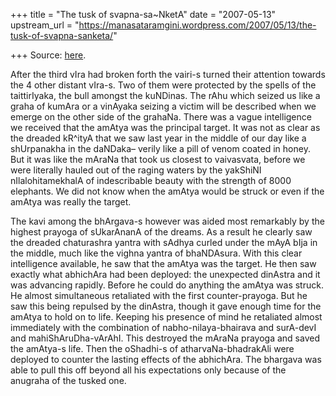 +++
title = "The tusk of svapna-sa~NketA"
date = "2007-05-13"
upstream_url = "https://manasataramgini.wordpress.com/2007/05/13/the-tusk-of-svapna-sanketa/"

+++
Source: [here](https://manasataramgini.wordpress.com/2007/05/13/the-tusk-of-svapna-sanketa/).

After the third vIra had broken forth the vairi-s turned their attention
towards the 4 other distant vIra-s. Two of them were protected by the
spells of the taittirIyaka, the bull amongst the kuNDinas. The rAhu
which seized us like a graha of kumAra or a vinAyaka seizing a victim
will be described when we emerge on the other side of the grahaNa. There
was a vague intelligence we received that the amAtya was the principal
target. It was not as clear as the dreaded kR^ityA that we saw last year
in the middle of our day like a shUrpanakha in the daNDaka– verily like
a pill of venom coated in honey. But it was like the mAraNa that took us
closest to vaivasvata, before we were literally hauled out of the raging
waters by the yakShiNI nIlalohitamekhalA of indescribable beauty with
the strength of 8000 elephants. We did not know when the amAtya would be
struck or even if the amAtya was really the target.

The kavi among the bhArgava-s however was aided most remarkably by the
highest prayoga of sUkarAnanA of the dreams. As a result he clearly saw
the dreaded chaturashra yantra with sAdhya curled under the mAyA bIja in
the middle, much like the vighna yantra of bhaNDAsura. With this clear
intelligence available, he saw that the amAtya was the target. He then
saw exactly what abhichAra had been deployed: the unexpected dinAstra
and it was advancing rapidly. Before he could do anything the amAtya was
struck. He almost simultaneous retaliated with the first
counter-prayoga. But he saw this being repulsed by the dinAstra, though
it gave enough time for the amAtya to hold on to life. Keeping his
presence of mind he retaliated almost immediately with the combination
of nabho-nilaya-bhairava and surA-devI and mahiShAruDha-vArAhI. This
destroyed the mAraNa prayoga and saved the amAtya-s life. Then the
oShadhi-s of atharvaNa-bhadrakAli were deployed to counter the lasting
effects of the abhichAra. The bhargava was able to pull this off beyond
all his expectations only because of the anugraha of the tusked one.

